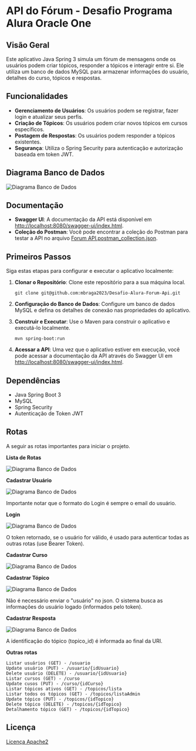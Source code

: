 # API do Fórum -  Desafio Programa Alura Oracle One

## Visão Geral
Este aplicativo Java Spring 3 simula um fórum de mensagens onde os usuários podem criar tópicos, responder a tópicos e interagir entre si. Ele utiliza um banco de dados MySQL para armazenar informações do usuário, detalhes do curso, tópicos e respostas.

## Funcionalidades
- **Gerenciamento de Usuários**: Os usuários podem se registrar, fazer login e atualizar seus perfis.
- **Criação de Tópicos**: Os usuários podem criar novos tópicos em cursos específicos.
- **Postagem de Respostas**: Os usuários podem responder a tópicos existentes.
- **Segurança**: Utiliza o Spring Security para autenticação e autorização baseada em token JWT.

## Diagrama Banco de Dados
![Diagrama Banco de Dados](src/main/resources/uml-db.png)


## Documentação
- **Swagger UI**: A documentação da API está disponível em [http://localhost:8080/swagger-ui/index.html](http://localhost:8080/swagger-ui/index.html).
- **Coleção do Postman**: Você pode encontrar a coleção do Postman para testar a API no arquivo [Forum API.postman_collection.json](Forum%20API.postman_collection.json).

## Primeiros Passos
Siga estas etapas para configurar e executar o aplicativo localmente:

1. **Clonar o Repositório**: Clone este repositório para a sua máquina local.
   ```
   git clone git@github.com:mbraga2023/Desafio-Alura-Forum-Api.git
   ```

2. **Configuração do Banco de Dados**: Configure um banco de dados MySQL e defina os detalhes de conexão nas propriedades do aplicativo.

3. **Construir e Executar**: Use o Maven para construir o aplicativo e executá-lo localmente.
   ```
   mvn spring-boot:run
   ```

4. **Acessar a API**: Uma vez que o aplicativo estiver em execução, você pode acessar a documentação da API através do Swagger UI em [http://localhost:8080/swagger-ui/index.html](http://localhost:8080/swagger-ui/index.html).

## Dependências
- Java Spring Boot 3
- MySQL
- Spring Security
- Autenticação de Token JWT

## Rotas

A seguir as rotas importantes para iniciar o projeto.

**Lista de Rotas**

![Diagrama Banco de Dados](src/main/resources/postman-1.png)

**Cadastrar Usuário**

  ![Diagrama Banco de Dados](src/main/resources/postman-2.png)

Importante notar que o formato do Login é sempre o email do usuário.

**Login**

![Diagrama Banco de Dados](src/main/resources/postman-3.png)

O token retornado, se o usuário for válido, é usado para autenticar todas as outras rotas (use Bearer Token).


**Cadastrar Curso**

![Diagrama Banco de Dados](src/main/resources/postman-4.png)

**Cadastrar Tópico**

![Diagrama Banco de Dados](src/main/resources/postman-5.png)

Não é necessário enviar o "usuário" no json. O sistema busca as informações do usuário logado (informados pelo token).

**Cadastrar Resposta**

![Diagrama Banco de Dados](src/main/resources/postman-6.png)

A identificação do tópico (topico_id) é informada ao final da URI.

**Outras rotas**
   ```
Listar usuários (GET) - /usuario
Update usuário (PUT) - /usuario/{idUsuario}
Delete usuário (DELETE) - /usuario/{idUsuario}
Listar cursos (GET) - /curso
Update cusos (PUT) - /curso/{idCurso}
Listar tópicos ativos (GET) - /topicos/lista
Listar todos os tópicos (GET) - /topicos/listaAdmin
Update tópico (PUT) - /topicos/{idTopico}
Delete tópico (DELETE) - /topicos/{idTopico}
Detalhamento tópico (GET) - /topicos/{idTopico}
   ```


## Licença
[Licença Apache2](LICENSE)
